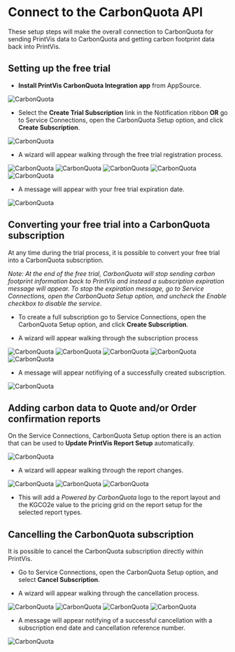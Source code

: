 # Connect to the CarbonQuota API

These setup steps will make the overall connection to CarbonQuota for sending PrintVis data to CarbonQuota and getting carbon footprint data back into PrintVis.

## Setting up the free trial

- **Install PrintVis CarbonQuota Integration app** from AppSource.

![CarbonQuota](./assets/CQSetup1.jpg)

- Select the **Create Trial Subscription** link in the Notification ribbon **OR** go to Service Connections, open the CarbonQuota Setup option, and click **Create Subscription**.

![CarbonQuota](./assets/CQSetup2.jpg)

- A wizard will appear walking through the free trial registration process.

![CarbonQuota](./assets/CQSetup3.jpg)
![CarbonQuota](./assets/CQSetup4.jpg)
![CarbonQuota](./assets/CQSetup5.jpg)
![CarbonQuota](./assets/CQSetup6.jpg)
![CarbonQuota](./assets/CQSetup7.jpg)

- A message will appear with your free trial expiration date.

![CarbonQuota](./assets/CQSetup8.jpg)

## Converting your free trial into a CarbonQuota subscription

At any time during the trial process, it is possible to convert your free trial into a CarbonQuota subscription. 

*Note: At the end of the free trial, CarbonQuota will stop sending carbon footprint information back to PrintVis and instead a subscription expiration message will appear. To stop the expiration message, go to Service Connections, open the CarbonQuota Setup option, and uncheck the Enable checkbox to disable the service.*

- To create a full subscription go to Service Connections, open the CarbonQuota Setup option, and click **Create Subscription**.

- A wizard will appear walking through the subscription process

![CarbonQuota](./assets/CQSetup9.jpg)
![CarbonQuota](./assets/CQSetup10.jpg)
![CarbonQuota](./assets/CQSetup11.jpg)
![CarbonQuota](./assets/CQSetup12.jpg)
![CarbonQuota](./assets/CQSetup13.jpg)

- A message will appear notifiying of a successfully created subscription.

![CarbonQuota](./assets/CQSetup14.jpg)

## Adding carbon data to Quote and/or Order confirmation reports

On the Service Connections, CarbonQuota Setup option there is an action that can be used to **Update PrintVis Report Setup** automatically.

![CarbonQuota](./assets/CQSetup15.jpg)

- A wizard will appear walking through the report changes.

![CarbonQuota](./assets/CQSetup16.jpg)
![CarbonQuota](./assets/CQSetup17.jpg)
![CarbonQuota](./assets/CQSetup18.jpg)

- This will add a *Powered by CarbonQuota* logo to the report layout and the KGCO2e value to the pricing grid on the report setup for the selected report types.

## Cancelling the CarbonQuota subscription

It is possible to cancel the CarbonQuota subscription directly within PrintVis.

- Go to Service Connections, open the CarbonQuota Setup option, and select **Cancel Subscription**.

- A wizard will appear walking through the cancellation process.

![CarbonQuota](./assets/CQSetup19.jpg)
![CarbonQuota](./assets/CQSetup20.jpg)
![CarbonQuota](./assets/CQSetup21.jpg)
![CarbonQuota](./assets/CQSetup22.jpg)

- A message will appear notifying of a successful cancellation with a subscription end date and cancellation reference number.

![CarbonQuota](./assets/CQSetup23.jpg)




